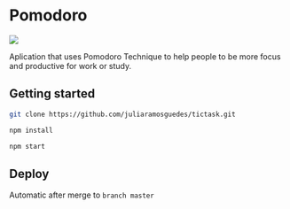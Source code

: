# Pomodoro

![](https://github.com/juliaramosguedes/tictask/workflows/Build%20and%20Deploy%20Production/badge.svg)

[//]: # '![](https://github.com/juliaramosguedes/tictask/workflows/Build%20and%20Deploy%20Staging/badge.svg)'

Aplication that uses Pomodoro Technique to help people to be more focus and productive for work or study.

## Getting started

```sh
git clone https://github.com/juliaramosguedes/tictask.git
```

```sh
npm install
```

```sh
npm start
```

## Deploy

Automatic after merge to `branch master`
